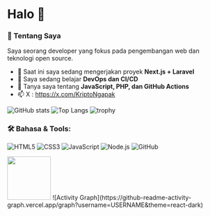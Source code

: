 # Halo 👋
### 🚀 Tentang Saya
Saya seorang developer yang fokus pada pengembangan web dan teknologi open source.

- 🔭 Saat ini saya sedang mengerjakan proyek **Next.js + Laravel**
- 🌱 Saya sedang belajar **DevOps dan CI/CD**
- 💬 Tanya saya tentang **JavaScript, PHP, dan GitHub Actions**
- 📫 X : https://x.com/KriptoNgapak

![GitHub stats](https://github-readme-stats.vercel.app/api?username=USERNAME&show_icons=true&theme=tokyonight)
![Top Langs](https://github-readme-stats.vercel.app/api/top-langs/?username=USERNAME&layout=compact&theme=tokyonight)
![trophy](https://github-profile-trophy.vercel.app/?username=tonihendra&theme=onedark)
### 🛠️ Bahasa & Tools:
![HTML5](https://img.shields.io/badge/-HTML5-E34F26?style=flat&logo=html5&logoColor=white)
![CSS3](https://img.shields.io/badge/-CSS3-1572B6?style=flat&logo=css3)
![JavaScript](https://img.shields.io/badge/-JavaScript-F7DF1E?style=flat&logo=javascript&logoColor=black)
![Node.js](https://img.shields.io/badge/-Node.js-43853D?style=flat&logo=node.js&logoColor=white)
![GitHub](https://img.shields.io/badge/-GitHub-181717?style=flat&logo=github)

<img src="https://media.giphy.com/media/WUlplcMpOCEmTGBtBW/giphy.gif" width="100">
![Activity Graph](https://github-readme-activity-graph.vercel.app/graph?username=USERNAME&theme=react-dark)


